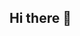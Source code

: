 ## Hi there 👋

<!--
**TTTTTTTTThomas/TTTTTTTTThomas** is a ✨ _special_ ✨ repository because its `README.md` (this file) appears on your GitHub profile.

Here are some ideas to get you started:

- 🔭 I’m currently studying in RRC
-->
